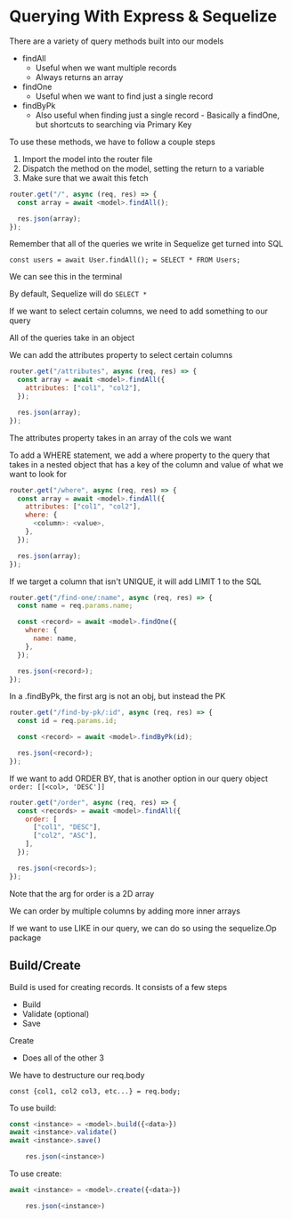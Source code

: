 # Querying With Express & Sequelize

There are a variety of query methods built into our models

- findAll
  - Useful when we want multiple records
  - Always returns an array
- findOne
  - Useful when we want to find just a single record
- findByPk
  - Also useful when finding just a single record - Basically a findOne, but shortcuts to searching via Primary Key

To use these methods, we have to follow a couple steps

1. Import the model into the router file
2. Dispatch the method on the model, setting the return to a variable
3. Make sure that we await this fetch

```js
router.get("/", async (req, res) => {
  const array = await <model>.findAll();

  res.json(array);
});
```

Remember that all of the queries we write in Sequelize get turned into SQL

```
const users = await User.findAll(); = SELECT * FROM Users;
```

We can see this in the terminal

By default, Sequelize will do `SELECT *`

If we want to select certain columns, we need to add something to our query

All of the queries take in an object

We can add the attributes property to select certain columns

```js
router.get("/attributes", async (req, res) => {
  const array = await <model>.findAll({
    attributes: ["col1", "col2"],
  });

  res.json(array);
});
```

The attributes property takes in an array of the cols we want

To add a WHERE statement, we add a where property to the query that takes in a nested object that has a key of the column and value of what we want to look for

```js
router.get("/where", async (req, res) => {
  const array = await <model>.findAll({
    attributes: ["col1", "col2"],
    where: {
      <column>: <value>,
    },
  });

  res.json(array);
});
```

If we target a column that isn't UNIQUE, it will add LIMIT 1 to the SQL

```js
router.get("/find-one/:name", async (req, res) => {
  const name = req.params.name;

  const <record> = await <model>.findOne({
    where: {
      name: name,
    },
  });

  res.json(<record>);
});
```

In a .findByPk, the first arg is not an obj, but instead the PK

```js
router.get("/find-by-pk/:id", async (req, res) => {
  const id = req.params.id;

  const <record> = await <model>.findByPk(id);

  res.json(<record>);
});
```

If we want to add ORDER BY, that is another option in our query object
`order: [[<col>, 'DESC']]`

```js
router.get("/order", async (req, res) => {
  const <records> = await <model>.findAll({
    order: [
      ["col1", "DESC"],
      ["col2", "ASC"],
    ],
  });

  res.json(<records>);
});
```

Note that the arg for order is a 2D array

We can order by multiple columns by adding more inner arrays

If we want to use LIKE in our query, we can do so using the sequelize.Op package

## Build/Create

Build is used for creating records. It consists of a few steps

- Build
- Validate (optional)
- Save

Create

- Does all of the other 3

We have to destructure our req.body

```
const {col1, col2 col3, etc...} = req.body;
```

To use build:

```js
const <instance> = <model>.build({<data>})
await <instance>.validate()
await <instance>.save()

    res.json(<instance>)
```

To use create:

```js
await <instance> = <model>.create({<data>})

    res.json(<instance>)
```

